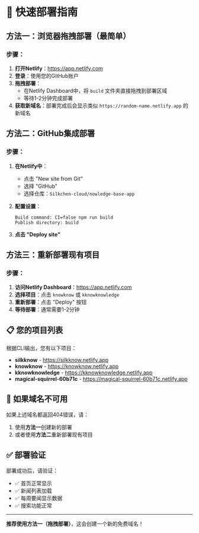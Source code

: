 # 🚀 快速部署指南

## 方法一：浏览器拖拽部署（最简单）

### 步骤：
1. **打开Netlify**：https://app.netlify.com
2. **登录**：使用您的GitHub账户
3. **拖拽部署**：
   - 在Netlify Dashboard中，将 `build` 文件夹直接拖拽到部署区域
   - 等待1-2分钟完成部署
4. **获取新域名**：部署完成后会显示类似 `https://random-name.netlify.app` 的新域名

## 方法二：GitHub集成部署

### 步骤：
1. **在Netlify中**：
   - 点击 "New site from Git"
   - 选择 "GitHub"
   - 选择仓库：`Silkchen-cloud/nowledge-base-app`

2. **配置设置**：
   ```
   Build command: CI=false npm run build
   Publish directory: build
   ```

3. **点击 "Deploy site"**

## 方法三：重新部署现有项目

### 步骤：
1. **访问Netlify Dashboard**：https://app.netlify.com
2. **选择项目**：点击 `knowknow` 或 `kknowknowledge`
3. **重新部署**：点击 "Deploy" 按钮
4. **等待部署**：通常需要1-2分钟

## 📋 您的项目列表

根据CLI输出，您有以下项目：
- **silkknow** - https://silkknow.netlify.app
- **knowknow** - https://knowknow.netlify.app
- **kknowknowledge** - https://kknowknowledge.netlify.app
- **magical-squirrel-60b71c** - https://magical-squirrel-60b71c.netlify.app

## 🔧 如果域名不可用

如果上述域名都返回404错误，请：
1. 使用**方法一**创建新的部署
2. 或者使用**方法二**重新部署现有项目

## ✅ 部署验证

部署成功后，请验证：
- ✅ 首页正常显示
- ✅ 新闻列表加载
- ✅ 每周要闻显示数据
- ✅ 搜索功能正常

---

**推荐使用方法一（拖拽部署）**，这会创建一个新的免费域名！ 